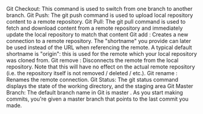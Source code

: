 Git Checkout: This command is used to switch from one branch to another branch.
Git Push: The git push command is used to upload local repository content to a remote repository.
Git Pull: The git pull command is used to fetch and download content from a remote repository and immediately update the local repository to match that content
Git add <shortname> <url>: Creates a new connection to a remote repository. The "shortname" you provide can later be used instead of the URL when referencing the remote. A typical default shortname is "origin": this is used for the remote which your local repository was cloned from.
Git remove <name>: Disconnects the remote from the local repository. Note that this will have no effect on the actual remote repository (i.e. the repository itself is not removed / deleted / etc.).
Git rename <old-name> <new-name>: Renames the remote connection.
Git Status: The git status command displays the state of the working directory, and the staging area
Git Master Branch: The default branch name in Git is master . As you start making commits, you're given a master branch that points to the last commit you made.
